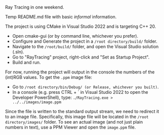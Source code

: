 Ray Tracing in one weekend.

Temp README.md file with basic _informal_ information.

The project is using CMake in Visual Studio 2022 and is targeting C++ 20.

- Open cmake-gui (or by command line, whichever you prefer).
- Configure and Generate the project in a `/root directory/build/` folder.
- Navigate to the `/root/build/` folder, and open the Visual Studio solution (.sln).
- Go to "RayTracing" project, right-click and "Set as Startup Project".
- Build and run.

For now, running the project will output in the console the numbers of the (int)RGB values. To get the `.ppm` image file:

- Go to `/root directory/bin/Debug/ (or Release, whichever you built)`.
- In a console (e.g. press CTRL + ` in Visual Studio 2022 to open the Developer PowerShell), type: ```./RayTracing.exe > ../../images/image.ppm```

Since the file is written to the standard output stream, we need to redirect it to an image file. Specifically, this image file will be located in the `/root directory/images/` folder. To see an actual image (and not just plain numbers in text), use a PPM Viewer and open the `image.ppm` file.
